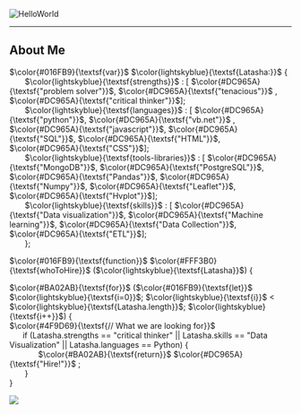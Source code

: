 ![HelloWorld](https://github.com/Latashajd40/Latashajd40/assets/97650423/7dd06ec2-657f-4d03-9d0f-ea0bdce2b42e) 

<hr>
<h2>About Me</h2>

$\color{#016FB9}{\textsf{var}}$ $\color{lightskyblue}{\textsf{Latasha:}}$ { <br>
&nbsp;&nbsp;&nbsp;&nbsp;&nbsp;&nbsp; $\color{lightskyblue}{\textsf{strengths}}$ : [ $\color{#DC965A}{\textsf{"problem solver"}}$, $\color{#DC965A}{\textsf{"tenacious"}}$ , $\color{#DC965A}{\textsf{"critical thinker"}}$];<br>
&nbsp;&nbsp;&nbsp;&nbsp;&nbsp;&nbsp; $\color{lightskyblue}{\textsf{languages}}$ : [ $\color{#DC965A}{\textsf{"python"}}$, $\color{#DC965A}{\textsf{"vb.net"}}$ , $\color{#DC965A}{\textsf{"javascript"}}$, $\color{#DC965A}{\textsf{"SQL"}}$, $\color{#DC965A}{\textsf{"HTML"}}$, $\color{#DC965A}{\textsf{"CSS"}}$];<br>
&nbsp;&nbsp;&nbsp;&nbsp;&nbsp;&nbsp; $\color{lightskyblue}{\textsf{tools-libraries}}$ : [ $\color{#DC965A}{\textsf{"MongoDB"}}$, $\color{#DC965A}{\textsf{"PostgreSQL"}}$, $\color{#DC965A}{\textsf{"Pandas"}}$, $\color{#DC965A}{\textsf{"Numpy"}}$, $\color{#DC965A}{\textsf{"Leaflet"}}$, $\color{#DC965A}{\textsf{"Hvplot"}}$];<br>
&nbsp;&nbsp;&nbsp;&nbsp;&nbsp;&nbsp; $\color{lightskyblue}{\textsf{skills}}$ : [ $\color{#DC965A}{\textsf{"Data visualization"}}$, $\color{#DC965A}{\textsf{"Machine learning"}}$, $\color{#DC965A}{\textsf{"Data Collection"}}$, $\color{#DC965A}{\textsf{"ETL"}}$];<br>
&nbsp;&nbsp;&nbsp;&nbsp;&nbsp;&nbsp; };

$\color{#016FB9}{\textsf{function}}$ $\color{#FFF3B0}{\textsf{whoToHire}}$ ($\color{lightskyblue}{\textsf{Latasha}}$) {<br>

$\color{#BA02AB}{\textsf{for}}$ ($\color{#016FB9}{\textsf{let}}$ $\color{lightskyblue}{\textsf{i=0}}$; $\color{lightskyblue}{\textsf{i}}$ < $\color{lightskyblue}{\textsf{Latasha.length}}$; $\color{lightskyblue}{\textsf{i++}}$) { <br>
$\color{#4F9D69}{\textsf{// What we are looking for}}$ <br>
&nbsp;&nbsp;&nbsp;&nbsp;&nbsp;&nbsp;if (Latasha.strengths == "critical thinker" || Latasha.skills == "Data Visualization" || Latasha.languages == Python) { <br>
&nbsp;&nbsp;&nbsp;&nbsp;&nbsp;&nbsp;&nbsp;&nbsp;&nbsp;&nbsp;&nbsp;&nbsp; $\color{#BA02AB}{\textsf{return}}$ $\color{#DC965A}{\textsf{"Hire!"}}$</b> ; <br>
&nbsp;&nbsp;&nbsp;&nbsp;&nbsp;&nbsp; } <br>
}

<div id="badges">
<a href="https://www.linkedin.com/in/latasha-jones-nc/"><img src="https://img.shields.io/badge/LinkedIn-blue?logo=linkedin&logoColor=white&style=for-the-badge"><a/>
</div>

